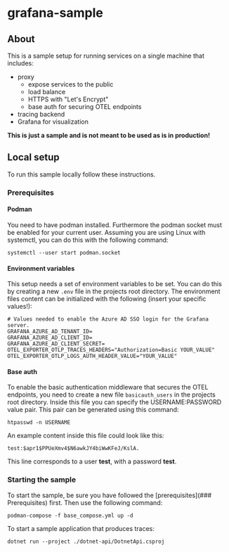 # grafana-sample

## About

This is a sample setup for running services on a single machine that includes:

- proxy
  - expose services to the public
  - load balance
  - HTTPS with "Let's Encrypt"
  - base auth for securing OTEL endpoints
- tracing backend
- Grafana for visualization

**This is just a sample and is not meant to be used as is in production!**

## Local setup

To run this sample locally follow these instructions.

### Prerequisites

#### Podman

You need to have podman installed. Furthermore the podman socket must be enabled for your current user. Assuming you are using Linux with systemctl,
you can do this with the following command:

```shell
systemctl --user start podman.socket
```

#### Environment variables

This setup needs a set of environment variables to be set. You can do this by creating a new `.env` file in the projects root directory. The
environment files content can be initialized with the following (insert your specific values!):

```shell
# Values needed to enable the Azure AD SSO login for the Grafana server.
GRAFANA_AZURE_AD_TENANT_ID=
GRAFANA_AZURE_AD_CLIENT_ID=
GRAFANA_AZURE_AD_CLIENT_SECRET=
OTEL_EXPORTER_OTLP_TRACES_HEADERS="Authorization=Basic YOUR_VALUE"
OTEL_EXPORTER_OTLP_LOGS_AUTH_HEADER_VALUE="YOUR_VALUE"
```

#### Base auth

To enable the basic authentication middleware that secures the OTEL endpoints, you need to create a new file `basicauth_users` in the projects root
directory. Inside this file you can specify the USERNAME:PASSWORD value pair. This pair can be generated using this command:

```shell
htpasswd -n USERNAME
```

An example content inside this file could look like this:

```shell
test:$apr1$PPUeXmv4$N6awkJY4biWwKFeJ/KslA.
```

This line corresponds to a user **test**, with a password **test**.

### Starting the sample

To start the sample, be sure you have followed the [prerequisites](### Prerequisites) first. Then use the following command:

```shell
podman-compose -f base_compose.yml up -d
```

To start a sample application that produces traces:

```shell
dotnet run --project ./dotnet-api/DotnetApi.csproj
```
